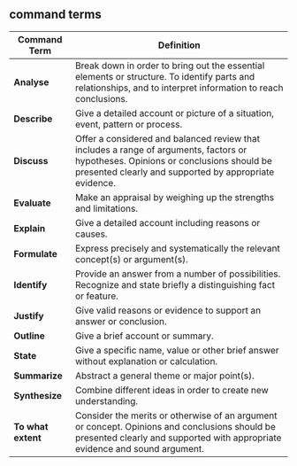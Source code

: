 
## command terms 


| **Command Term** | **Definition** |
|------------------|----------------|
| **Analyse**      | Break down in order to bring out the essential elements or structure. To identify parts and relationships, and to interpret information to reach conclusions. |
| **Describe**     | Give a detailed account or picture of a situation, event, pattern or process. |
| **Discuss**      | Offer a considered and balanced review that includes a range of arguments, factors or hypotheses. Opinions or conclusions should be presented clearly and supported by appropriate evidence. |
| **Evaluate**     | Make an appraisal by weighing up the strengths and limitations. |
| **Explain**      | Give a detailed account including reasons or causes. |
| **Formulate**    | Express precisely and systematically the relevant concept(s) or argument(s). |
| **Identify**     | Provide an answer from a number of possibilities. Recognize and state briefly a distinguishing fact or feature. |
| **Justify**      | Give valid reasons or evidence to support an answer or conclusion. |
| **Outline**      | Give a brief account or summary. |
| **State**        | Give a specific name, value or other brief answer without explanation or calculation. |
| **Summarize**    | Abstract a general theme or major point(s). |
| **Synthesize**   | Combine different ideas in order to create new understanding. |
| **To what extent** | Consider the merits or otherwise of an argument or concept. Opinions and conclusions should be presented clearly and supported with appropriate evidence and sound argument. |
